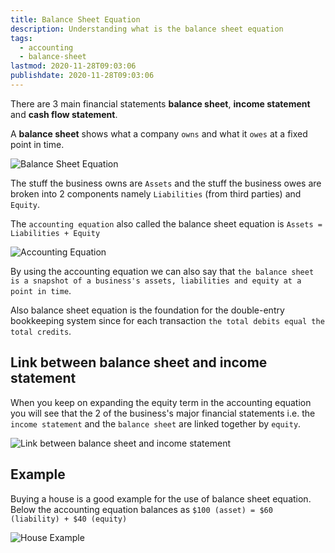 ```yaml
---
title: Balance Sheet Equation
description: Understanding what is the balance sheet equation
tags:
  - accounting
  - balance-sheet
lastmod: 2020-11-28T09:03:06
publishdate: 2020-11-28T09:03:06
---
```


There are 3 main financial statements **balance sheet**, **income statement** and **cash flow statement**.

A **balance sheet** shows what a company `owns` and what it `owes` at a fixed point in time.

![Balance Sheet Equation](/balance_sheet_equation/img1.png)

The stuff the business owns are `Assets` and the stuff the business owes are broken into 2 components namely `Liabilities` (from third parties) and `Equity`.

The `accounting equation` also called the balance sheet equation is `Assets = Liabilities + Equity`

![Accounting Equation](/balance_sheet_equation/img2.png)

By using the accounting equation we can also say that `the balance sheet is a snapshot of a business's assets, liabilities and equity at a point in time`.

Also balance sheet equation is the foundation for the double-entry bookkeeping system since for each transaction `the total debits equal the total credits`.

## Link between balance sheet and income statement

When you keep on expanding the equity term in the accounting equation you will see that the 2 of the business's major financial statements i.e. the `income statement` and the `balance sheet` are linked together by `equity`.

![Link between balance sheet and income statement](/balance_sheet_equation/img3.png)

## Example

Buying a house is a good example for the use of balance sheet equation. Below the accounting equation balances as `$100 (asset) = $60 (liability) + $40 (equity)`

![House Example](/balance_sheet_equation/img4.png)
